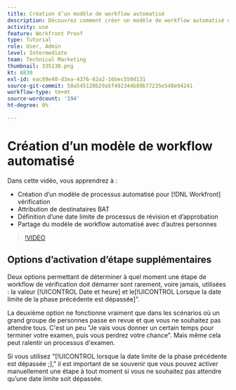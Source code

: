 ```yaml
---
title: Création d’un modèle de workflow automatisé
description: Découvrez comment créer un modèle de workflow automatisé en affectant les destinataires du BAT et en définissant les échéances du BAT. Partagez ensuite le modèle avec d’autres utilisateurs.
activity: use
feature: Workfront Proof
type: Tutorial
role: User, Admin
level: Intermediate
team: Technical Marketing
thumbnail: 335130.png
kt: 8830
exl-id: eac89e40-d3ea-4376-82a2-16bec550d131
source-git-commit: 58a545120b29a5f492344b89b77235e548e94241
workflow-type: tm+mt
source-wordcount: '194'
ht-degree: 0%

---
```


# Création d’un modèle de workflow automatisé

Dans cette vidéo, vous apprendrez à :

* Création d’un modèle de processus automatisé pour [!DNL  Workfront] vérification
* Attribution de destinataires BAT
* Définition d’une date limite de processus de révision et d’approbation
* Partage du modèle de workflow automatisé avec d’autres personnes

>[!VIDEO](https://video.tv.adobe.com/v/335130/?quality=12)

## Options d’activation d’étape supplémentaires

Deux options permettant de déterminer à quel moment une étape de workflow de vérification doit démarrer sont rarement, voire jamais, utilisées : la valeur [!UICONTROL Date et heure] et le[!UICONTROL Lorsque la date limite de la phase précédente est dépassée]&quot;.

La deuxième option ne fonctionne vraiment que dans les scénarios où un grand groupe de personnes passe en revue et que vous ne souhaitez pas attendre tous. C&#39;est un peu &quot;Je vais vous donner un certain temps pour terminer votre examen, puis vous perdrez votre chance&quot;. Mais même cela peut ralentir un processus d&#39;examen.

Si vous utilisez &quot;[!UICONTROL lorsque la date limite de la phase précédente est dépassée ;],&quot; il est important de se souvenir que vous pouvez activer manuellement une étape à tout moment si vous ne souhaitez pas attendre qu’une date limite soit dépassée.

<!--
Lean More URLs
-->
